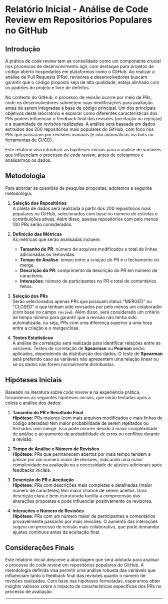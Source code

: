 # Relatório Inicial - Análise de Code Review em Repositórios Populares no GitHub

## Introdução

A prática de *code review* tem se consolidado como um componente crucial nos processos de desenvolvimento ágil, com destaque para projetos de código aberto hospedados em plataformas como o GitHub. Ao realizar a análise de Pull Requests (PRs), revisores e desenvolvedores buscam garantir que o código proposto seja de alta qualidade, esteja alinhado com os padrões do projeto e livre de defeitos.

No contexto do GitHub, o processo de revisão ocorre por meio de PRs, onde os desenvolvedores submetem suas modificações para avaliação antes de serem integradas à base de código principal. Um dos principais objetivos deste laboratório é explorar como diferentes características dos PRs podem influenciar o feedback final das revisões (aceitação ou rejeição) e a quantidade de revisões realizadas. A análise será baseada em dados extraídos dos 200 repositórios mais populares do GitHub, com foco nos PRs que passaram por revisões manuais (e não automáticas via bots ou ferramentas de CI/CD).

Este relatório visa introduzir as hipóteses iniciais para a análise de variáveis que influenciam o processo de *code review*, antes de coletarmos e analisarmos os dados.

## Metodologia

Para abordar as questões de pesquisa propostas, adotamos a seguinte metodologia:

1. **Seleção dos Repositórios**  
   A coleta de dados será realizada a partir dos 200 repositórios mais populares no GitHub, selecionados com base no número de estrelas e contribuições ativas. Além disso, apenas repositórios com pelo menos 100 PRs serão considerados.

2. **Definição das Métricas**  
   As métricas que serão analisadas incluem:
   - **Tamanho do PR**: número de arquivos modificados e total de linhas adicionadas ou removidas.
   - **Tempo de Análise**: tempo entre a criação do PR e o fechamento ou merge.
   - **Descrição do PR**: comprimento da descrição do PR em número de caracteres.
   - **Interações**: número de participantes no PR e total de comentários feitos.

3. **Seleção dos PRs**  
   Serão selecionados apenas PRs que possuam status "MERGED" ou "CLOSED" e que tenham sido revisados por pelo menos um colaborador (com base no campo `review`). Além disso, será considerado um critério de tempo mínimo para garantir que a revisão não tenha sido automatizada, ou seja, PRs com uma diferença superior a uma hora entre a criação e o merge/close.

4. **Testes Estatísticos**  
   A análise de correlação será realizada para identificar relações entre as variáveis. Testes de correlação de **Spearman** ou **Pearson** serão aplicados, dependendo da distribuição dos dados. O teste de **Spearman** será preferido caso as variáveis não apresentem uma relação linear ou se os dados não forem normalmente distribuídos.

## Hipóteses Iniciais

Baseado na literatura sobre *code review* e na experiência prática, formulamos as seguintes hipóteses iniciais, que serão testadas após a coleta e análise dos dados:

1. **Tamanho do PR e Resultado Final**  
   **Hipótese**: PRs maiores (com mais arquivos modificados e mais linhas de código alteradas) têm maior probabilidade de serem rejeitados ou fechados sem merge. Isso pode ocorrer devido à maior complexidade de análise e ao aumento da probabilidade de erros ou conflitos durante a revisão.

2. **Tempo de Análise e Número de Revisões**  
   **Hipótese**: PRs que permanecem abertos por mais tempo tendem a passar por um número maior de revisões, indicando uma maior complexidade na avaliação ou a necessidade de ajustes adicionais após feedbacks iniciais.

3. **Descrição do PR e Aceitação**  
   **Hipótese**: PRs com descrições mais completas e detalhadas (maior número de caracteres) têm maior chance de serem aceitos. Uma descrição clara e bem estruturada facilita a compreensão das alterações propostas e pode influenciar positivamente os revisores.

4. **Interações e Número de Revisões**  
   **Hipótese**: PRs com um número maior de participantes e comentários provavelmente passarão por mais revisões. O aumento das interações sugere um processo de revisão mais colaborativo, que pode demandar ajustes contínuos antes da aceitação final.

## Considerações Finais

Este relatório inicial descreve a abordagem que será adotada para analisar o processo de *code review* em repositórios populares do GitHub. A metodologia definida visa permitir uma análise robusta das variáveis que influenciam tanto o feedback final das revisões quanto o número de revisões realizadas. Com base nas hipóteses formuladas, esperamos obter insights valiosos sobre o impacto de características específicas dos PRs no processo de avaliação.

---

